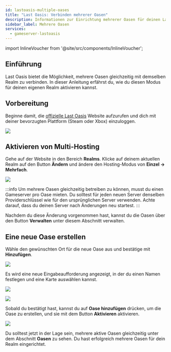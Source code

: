 ```yaml
---
id: lastoasis-multiple-oases
title: "Last Oasis: Verbinden mehrerer Oasen"
description: Informationen zur Einrichtung mehrerer Oasen für deinen Last Oasis Server von ZAP-Hosting - ZAP-Hosting.com Dokumentation
sidebar_label: Mehrere Oasen
services:
  - gameserver-lastoasis
---
```


import InlineVoucher from '@site/src/components/InlineVoucher';

## Einführung
Last Oasis bietet die Möglichkeit, mehrere Oasen gleichzeitig mit demselben Realm zu verbinden. In dieser Anleitung erfährst du, wie du diesen Modus für deinen eigenen Realm aktivieren kannst.

<InlineVoucher />

## Vorbereitung
Beginne damit, die [offizielle Last Oasis](https://myrealm.lastoasis.gg/) Website aufzurufen und dich mit deiner bevorzugten Plattform (Steam oder Xbox) einzuloggen.

![](https://screensaver01.zap-hosting.com/index.php/s/TRjCdm3Lges6w5C/preview)

## Aktivieren von Multi-Hosting
Gehe auf der Website in den Bereich **Realms**. Klicke auf deinem aktuellen Realm auf den Button **Ändern** und ändere den Hosting-Modus von **Einzel -> Mehrfach**.

![](https://github.com/zaphosting/docs/assets/42719082/9f06547a-f23f-4542-bcd7-e69d0bbfbf19)

:::info
Um mehrere Oasen gleichzeitig betreiben zu können, musst du einen Gameserver pro Oase mieten. Du solltest für jeden neuen Server denselben Providerschlüssel wie für den ursprünglichen Server verwenden. Achte darauf, dass du deinen Server nach Änderungen neu startest.
:::

Nachdem du diese Änderung vorgenommen hast, kannst du die Oasen über den Button **Verwalten** unter diesem Abschnitt verwalten.

## Eine neue Oase erstellen
Wähle den gewünschten Ort für die neue Oase aus und bestätige mit **Hinzufügen**.

![](https://screensaver01.zap-hosting.com/index.php/s/N3nEyXZF5dcw2dT/preview)

Es wird eine neue Eingabeaufforderung angezeigt, in der du einen Namen festlegen und eine Karte auswählen kannst.

![](https://screensaver01.zap-hosting.com/index.php/s/dtzneWcNz2LPCCT/preview)

![](https://screensaver01.zap-hosting.com/index.php/s/M2LwXYgtmCR6LeY/preview)

Sobald du bestätigt hast, kannst du auf **Oase hinzufügen** drücken, um die Oase zu erstellen, und sie mit dem Button **Aktivieren** aktivieren.

![](https://screensaver01.zap-hosting.com/index.php/s/HTsoExwPjcZtAR4/preview)

Du solltest jetzt in der Lage sein, mehrere aktive Oasen gleichzeitig unter dem Abschnitt **Oasen** zu sehen. Du hast erfolgreich mehrere Oasen für dein Realm eingerichtet.